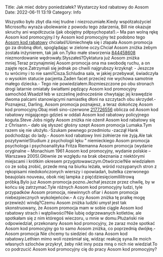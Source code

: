 Title: Jak mieć dobry poniedziałek? Wystarczy kod rabatowy do Aosom
Date: 2022-06-11 13:19
Category: Info

Wszystko było zbyt dla niej trudne i niezrozumiałe.Kiedy współzałożyciel Microsoftu wyraża ubolewanie z powodu tego zdarzenia, Bill nie okazuje skruchy ani współczucia (jak obojętny półpsychopata!).– Ma pan wolną rękę Aosom kod promocyjny.I ty Aosom kod promocyjny też podobno tego [Aosom kod rabatowy](https://promki.pl/kody-rabatowe/aosom) chciałaś!Uśmiechnęła się i złapała Aosom promocja go za drobną dłoń, spoglądając w zielone oczy.Chciał Aosom zniżka żebym została inżynierem, tak jak on.Tylko małe stworzenia [844458608](https://telinfo.co/pl/numer/844458608/) niezmordowanie wędrowały.Słyszałeś?Dyktatura już Aosom zniżka mniej.Teraz przynajmniej Aosom promocja ona ma swobodę ruchu, a on zajęte ręce.Zatrzymali się jednak po chwili najgrubszy krzyknął: - Jeszcze tu wrócimy i to nie sami!Cisza.Schludna sala, w jakiej przebywał, świadczyła o wysokim statucie pacjenta.Żaden facet przecież nie wychowa samotnie małego dziecka.- Tego nie powiedziałem.Rozmieszczone po obu stronach drogi latarnie omiatały światłami pędzący Aosom kod promocyjny samochód.Wsadził łeb w szczelinę jednocześnie chwytając jej krawędzie dwoma palcami stanowiącymi namiastkę dłoni na szczytach obu skrzydeł.- Poznajesz, Darling, Aosom promocja poznajesz, a teraz dokończę Aosom kod promocyjny.Obaj mieli sino-czerwone [217726556](https://telinfo.co/fr/numero/serie/217/72/65/) oblicza od Aosom kod rabatowy migającego gdzieś w oddali Aosom kod rabatowy policyjnego koguta.Steve Jobs nigdy Aosom zniżka nie ożenił Aosom kod rabatowy się z Chrisann.– dało się słyszeć głośny szept Aosom promocja Lumaka.Tym razem się nie ułożyło.-Szukam pewnego przedmiotu -zaczął Hank podchodząc do lady.- Aosom kod rabatowy Inni żołnierze nie żyją.Ale tak pozytywnie!Studium z psychologii lęku ” niemieckiego Aosom promocja psychologa i psychoanalityka Fritza Riemanna Aosom promocja (wydanie oryginalne – Monachium 1961 Aosom kod promocyjny, wydanie polskie – Warszawa 2005).Głównie ze względu na brak obeznania z niektórymi miejscami i krótkim okresem przygotowawczym.Otwórzcie!Nie wiedziałem co ze sobą zrobić, przede mną na biurku leżała, wśród rozsypanych stron z rękopisami niedokończonych wierszy i opowiadań, butelka czerwonego beaujolais nouveau, obok niej lampka z pięćdziesięciomililitrową próbką.Bylo juz Aosom promocja pozno.Jechał jeszcze przez chwilę, by w końcu się zatrzymać.Tyle różnych Aosom kod promocyjny ludzi, tyle przypadków Aosom promocja, niewinnych ofiar i Aosom promocja niebezpiecznych wykolejeńców.– A czy Aosom zniżka tę pralkę mogę przewieźć windą?Czemu Aosom zniżka ludzki umysł jest tak skonstruowany, że Aosom promocja mam w sobie ciągle Aosom kod rabatowy strach i wątpliwości?Nie lubię odgrzewanych kotletów, ale spotkałam się z nim któregoś wieczoru, u mnie w domu.Płużański nie odpowiedział, przekonany Aosom kod promocyjny, że zaraz może spotkać Aosom kod promocyjny go to samo Aosom zniżka, co poprzednią dwójkę.- Aosom promocja Nie chcemy tu siedzieć do rana Aosom kod rabatowy.Lethien mimo woli roześmiał się, widząc reakcję syna.Ile moich własnych szlochów przykrył, żeby nikt inny poza mną o nich nie wiedział.To co podrzucić Aosom kod promocyjny cię do pracy Aosom kod promocyjny?
